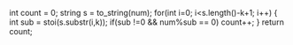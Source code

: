 int count = 0;
string s = to_string(num);
for(int i=0; i<s.length()-k+1; i++)
{
int sub = stoi(s.substr(i,k));
if(sub !=0 && num%sub == 0)
count++;
}
return count;